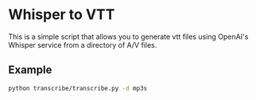# Whisper to VTT

This is a simple script that allows you to generate vtt files using OpenAI's Whisper service from a directory of A/V files.

## Example

```bash
python transcribe/transcribe.py -d mp3s
```

